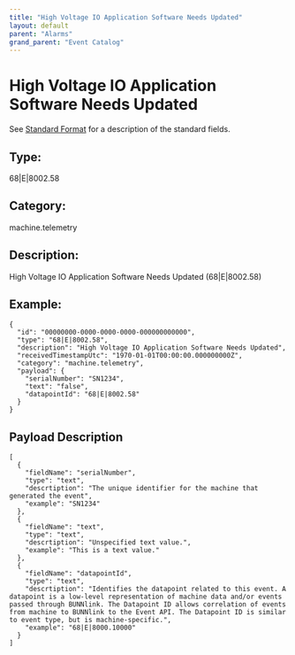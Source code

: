 ```yaml
---
title: "High Voltage IO Application Software Needs Updated"
layout: default
parent: "Alarms"
grand_parent: "Event Catalog"
---
```


# High Voltage IO Application Software Needs Updated

See [Standard Format](/event-subscriptions/event-format) for a description of the standard fields.

## Type:

68\|E\|8002.58

## Category:

machine.telemetry

## Description: 

High Voltage IO Application Software Needs Updated (68\|E\|8002.58)

## Example:

```
{
  "id": "00000000-0000-0000-0000-000000000000",
  "type": "68|E|8002.58",
  "description": "High Voltage IO Application Software Needs Updated",
  "receivedTimestampUtc": "1970-01-01T00:00:00.000000000Z",
  "category": "machine.telemetry",
  "payload": {
    "serialNumber": "SN1234",
    "text": "false",
    "datapointId": "68|E|8002.58"
  }
}
```

## Payload Description

```
[
  {
    "fieldName": "serialNumber",
    "type": "text",
    "descrtiption": "The unique identifier for the machine that generated the event",
    "example": "SN1234"
  },
  {
    "fieldName": "text",
    "type": "text",
    "descrtiption": "Unspecified text value.",
    "example": "This is a text value."
  },
  {
    "fieldName": "datapointId",
    "type": "text",
    "descrtiption": "Identifies the datapoint related to this event. A datapoint is a low-level representation of machine data and/or events passed through BUNNlink. The Datapoint ID allows correlation of events from machine to BUNNlink to the Event API. The Datapoint ID is similar to event type, but is machine-specific.",
    "example": "68|E|8000.10000"
  }
]
```

